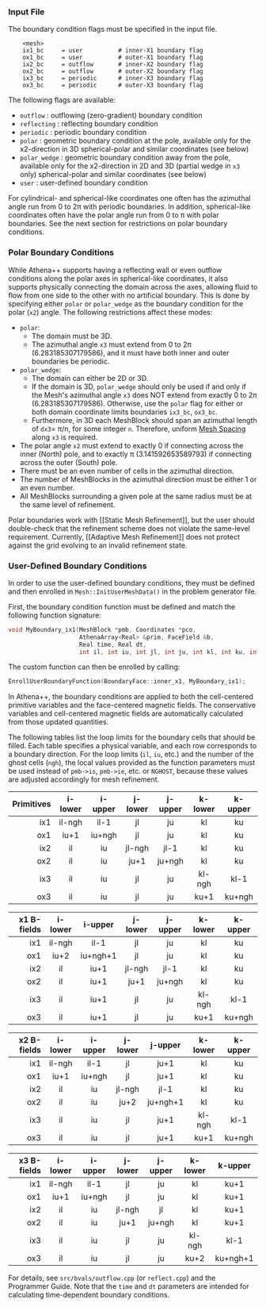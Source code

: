 ### Input File
The boundary condition flags must be specified in the input file.
```
    <mesh>
    ix1_bc     = user          # inner-X1 boundary flag
    ox1_bc     = user          # outer-X1 boundary flag
    ix2_bc     = outflow       # inner-X2 boundary flag
    ox2_bc     = outflow       # outer-X2 boundary flag
    ix3_bc     = periodic      # inner-X3 boundary flag
    ox3_bc     = periodic      # outer-X3 boundary flag
```
The following flags are available:
* `outflow` : outflowing (zero-gradient) boundary condition
* `reflecting` : reflecting boundary condition
* `periodic` : periodic boundary condition
* `polar` : geometric boundary condition at the pole, available only for the x2-direction in 3D spherical-polar and similar coordinates (see below)
* `polar_wedge` : geometric boundary condition away from the pole, available only for the x2-direction in 2D and 3D (partial wedge in `x3` only) spherical-polar and similar coordinates (see below)
* `user` : user-defined boundary condition

For cylindrical- and spherical-like coordinates one often has the azimuthal angle run from 0 to 2π with periodic boundaries. In addition, spherical-like coordinates often have the polar angle run from 0 to π with polar boundaries. See the next section for restrictions on polar boundary conditions.

### Polar Boundary Conditions
While Athena++ supports having a reflecting wall or even outflow conditions along the polar axes in spherical-like coordinates, it also supports physically connecting the domain across the axes, allowing fluid to flow from one side to the other with no artificial boundary. This is done by specifying either `polar` or `polar_wedge` as the boundary condition for the polar (`x2`) angle. The following restrictions affect these modes:
* `polar`:
  * The domain must be 3D.
  * The azimuthal angle `x3` must extend from 0 to 2π (6.283185307179586), and it must have both inner and outer boundaries be periodic.
* `polar_wedge`:
  * The domain can either be 2D or 3D.
  * If the domain is 3D, `polar_wedge` should only be used if and only if the Mesh's azimuthal angle `x3` does NOT extend from exactly 0 to 2π (6.283185307179586). Otherwise, use the `polar` flag for either or both domain coordinate limits boundaries `ix3_bc`, `ox3_bc`.
  * Furthermore, in 3D each MeshBlock should span an azimuthal length of `dx3`= π/n, for some integer `n`. Therefore, uniform [Mesh Spacing](Coordinate-Systems-and-Meshes#mesh-spacing) along `x3` is required. 
* The polar angle `x2` must extend to exactly 0 if connecting across the inner (North) pole, and to exactly π (3.141592653589793) if connecting across the outer (South) pole.
* There must be an even number of cells in the azimuthal direction.
* The number of MeshBlocks in the azimuthal direction must be either 1 or an even number.
* All MeshBlocks surrounding a given pole at the same radius must be at the same level of refinement.

Polar boundaries work with [[Static Mesh Refinement]], but the user should double-check that the refinement scheme does not violate the same-level requirement. Currently, [[Adaptive Mesh Refinement]] does not protect against the grid evolving to an invalid refinement state.

### User-Defined Boundary Conditions
In order to use the user-defined boundary conditions, they must be defined and then enrolled in `Mesh::InitUserMeshData()` in the problem generator file.

First, the boundary condition function must be defined and match the following function signature:
```c++
void MyBoundary_ix1(MeshBlock *pmb, Coordinates *pco,
                    AthenaArray<Real> &prim, FaceField &b,
                    Real time, Real dt,
                    int il, int iu, int jl, int ju, int kl, int ku, int ngh);
```
The custom function can then be enrolled by calling:
```c++
EnrollUserBoundaryFunction(BoundaryFace::inner_x1, MyBoundary_ix1);
```
In Athena++, the boundary conditions are applied to both the cell-centered primitive variables and the face-centered magnetic fields. The conservative variables and cell-centered magnetic fields are automatically calculated from those updated quantities.

The following tables list the loop limits for the boundary cells that should be filled. Each table specifies a physical variable, and each row corresponds to a boundary direction. For the loop limits (`il`, `iu`, etc.) and the number of the ghost cells (`ngh`), the local values provided as the function parameters must be used instead of `pmb->is`, `pmb->ie`, etc. or `NGHOST`, because these values are adjusted accordingly for mesh refinement.

| Primitives | i-lower | i-upper | j-lower | j-upper | k-lower | k-upper |
| ----:|:----:|:----:|:----:|:----:|:----:|:----:|
| ix1  | il-ngh | il-1 | jl   | ju   | kl   | ku   |
| ox1  | iu+1 | iu+ngh | jl   | ju   | kl   | ku   |
| ix2  | il   | iu   | jl-ngh | jl-1 | kl   | ku   |
| ox2  | il   | iu   | ju+1 | ju+ngh | kl   | ku   |
| ix3  | il   | iu   | jl   | ju   | kl-ngh | kl-1 |
| ox3  | il   | iu   | jl   | ju   | ku+1 | ku+ngh |


| x1 B-fields | i-lower | i-upper | j-lower | j-upper | k-lower | k-upper |
| ----:|:----:|:----:|:----:|:----:|:----:|:----:|
| ix1  | il-ngh | il-1 | jl   | ju   | kl   | ku   |
| ox1  | iu+2 | iu+ngh+1 | jl   | ju   | kl   | ku   |
| ix2  | il   | iu+1 | jl-ngh | jl-1 | kl   | ku   |
| ox2  | il   | iu+1 | ju+1 | ju+ngh | kl   | ku   |
| ix3  | il   | iu+1 | jl   | ju   | kl-ngh | kl-1 |
| ox3  | il   | iu+1 | jl   | ju   | ku+1 | ku+ngh |


| x2 B-fields | i-lower | i-upper | j-lower | j-upper | k-lower | k-upper |
| ----:|:----:|:----:|:----:|:----:|:----:|:----:|
| ix1  | il-ngh | il-1 | jl   | ju+1 | kl   | ku   |
| ox1  | iu+1 | iu+ngh | jl   | ju+1 | kl   | ku   |
| ix2  | il   | iu   | jl-ngh | jl-1 | kl   | ku   |
| ox2  | il   | iu   | ju+2 | ju+ngh+1 | kl   | ku   |
| ix3  | il   | iu   | jl   | ju+1 | kl-ngh | kl-1 |
| ox3  | il   | iu   | jl   | ju+1 | ku+1 | ku+ngh |


| x3 B-fields | i-lower | i-upper | j-lower | j-upper | k-lower | k-upper |
| ----:|:----:|:----:|:----:|:----:|:----:|:----:|
| ix1  | il-ngh | il-1 | jl   | ju   | kl   | ku+1 |
| ox1  | iu+1 | iu+ngh | jl   | ju   | kl   | ku+1 |
| ix2  | il   | iu   | jl-ngh | jl   | kl   | ku+1 |
| ox2  | il   | iu   | ju+1 | ju+ngh | kl   | ku+1 |
| ix3  | il   | iu   | jl   | ju   | kl-ngh | kl-1 |
| ox3  | il   | iu   | jl   | ju   | ku+2 | ku+ngh+1 |


For details, see `src/bvals/outflow.cpp` (or `reflect.cpp`) and the Programmer Guide. Note that the `time` and `dt` parameters are intended for calculating time-dependent boundary conditions.
